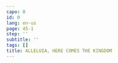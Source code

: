 ```yaml
---
capo: 0
id: 0
lang: en-us
page: 45-1
step: ''
subtitle: ''
tags: []
title: ALLELUIA, HERE COMES THE KINGDOM
---
```


